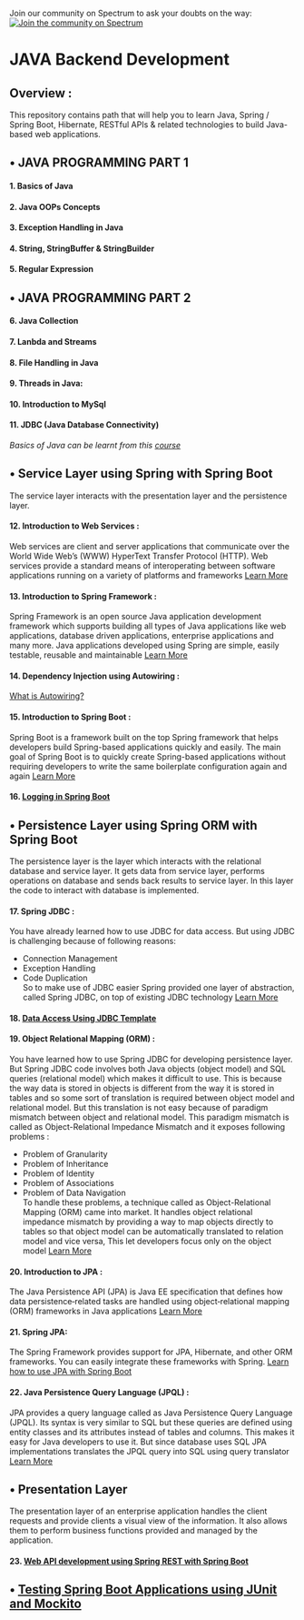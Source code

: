 Join our community on Spectrum to ask your doubts on the way:
[![Join the community on Spectrum](https://withspectrum.github.io/badge/badge.svg)](https://spectrum.chat/upskilldev)


# __JAVA Backend Development__
## Overview :
This repository contains path that will help you to learn Java, Spring / Spring Boot, Hibernate, RESTful APIs & related technologies to build Java-based web applications.

## •	__JAVA PROGRAMMING PART 1__
#### 1.	Basics of Java
#### 2.	Java OOPs Concepts
#### 3.	Exception Handling in Java
#### 4.	String, StringBuffer & StringBuilder
#### 5.	Regular Expression

## •	__JAVA PROGRAMMING PART 2__
#### 6.	Java Collection
#### 7.	Lanbda and Streams
#### 8.	 File Handling in Java
#### 9.	Threads in Java:
#### 10.	Introduction to MySql
#### 11.	JDBC (Java Database Connectivity)
_Basics of Java can be learnt from this [course](https://www.udemy.com/course/java-tutorial/)_

## •	__Service Layer using Spring with Spring Boot__
The service layer interacts with the presentation layer and the persistence layer.
#### 12.	Introduction to Web Services :
Web services are client and server applications that communicate over the World Wide Web’s (WWW) HyperText Transfer Protocol (HTTP). Web services provide a standard means of interoperating between software applications running on a variety of platforms and frameworks [Learn More](https://java2blog.com/restful-web-service-tutorial/)
#### 13.	Introduction to Spring Framework : 
Spring Framework is an open source Java application development framework which supports building all types of Java applications like web applications, database driven applications, enterprise applications and many more.  Java applications developed using Spring are simple, easily testable, reusable and maintainable [Learn More](https://www.tutorialspoint.com/spring/spring_overview.htm)
#### 14.	Dependency Injection using Autowiring :
[What is Autowiring?](https://www.javatpoint.com/autowiring-in-spring)
#### 15.	Introduction to Spring Boot :
Spring Boot is a framework built on the top Spring framework that helps developers build Spring-based applications quickly and easily. The main goal of Spring Boot is to quickly create Spring-based applications without requiring developers to write the same boilerplate configuration again and again [Learn More](https://www.geeksforgeeks.org/introduction-to-spring-boot/)
#### 16.	[Logging in Spring Boot](https://howtodoinjava.com/spring-boot2/logging/spring-boot-logging-configurations/)

## •	__Persistence Layer using Spring ORM with Spring Boot__
The persistence layer is the layer which interacts with the relational database and service layer. It gets data from service layer, performs operations on database and sends back results to service layer. In this layer the code to interact with database is implemented.
#### 17.	Spring JDBC : 
You have already learned how to use JDBC for data access. But using JDBC is challenging because of following reasons:
- Connection Management 
- Exception Handling
- Code Duplication                                                            
So to make use of JDBC easier Spring provided one layer of abstraction, called Spring JDBC, on top of existing JDBC technology [Learn More](https://www.baeldung.com/spring-jdbc-jdbctemplate)
#### 18.	[Data Access Using JDBC Template](https://www.vogella.com/tutorials/SpringJDBC/article.html)
#### 19.	Object Relational Mapping (ORM) :
You have learned how to use Spring JDBC for developing persistence layer. But Spring JDBC code involves both Java objects (object model) and SQL queries (relational model) which makes it difficult to use. This is because the way data is stored in objects is different from the way it is stored in tables and so some sort of translation is required between object model and relational model. But this translation is not easy because of paradigm mismatch between object and relational model. This paradigm mismatch is called as Object-Relational Impedance Mismatch and it exposes following problems :
- Problem of Granularity
- Problem of Inheritance
- Problem of Identity
- Problem of Associations
- Problem of Data Navigation                                 
To handle these problems, a technique called as Object-Relational Mapping (ORM) came into market. It handles object relational impedance mismatch by providing a way to map objects directly to tables so that object model can be automatically translated to relation model and vice versa, This let developers focus only on the object model [Learn More](https://docs.spring.io/spring/docs/4.2.x/spring-framework-reference/html/orm.html)
#### 20.	Introduction to JPA :
The Java Persistence API (JPA) is Java EE specification that defines how data persistence‐related tasks are handled using object‐relational mapping (ORM) frameworks in Java applications [Learn More](https://www.javatpoint.com/jpa-introduction)
#### 21.	Spring JPA:
The Spring Framework provides support for JPA, Hibernate, and other ORM frameworks. You can easily integrate these frameworks with Spring. [Learn how to use JPA with Spring Boot](https://spring.io/guides/gs/accessing-data-jpa/)
#### 22.	Java Persistence Query Language (JPQL) :
JPA provides a query language called as Java Persistence Query Language (JPQL). Its syntax is very similar to SQL but these queries are defined using entity classes and its attributes instead of tables and columns. This makes it easy for Java developers to use it. But since database uses SQL JPA implementations translates the JPQL query into SQL using query translator [Learn More](https://www.tutorialspoint.com/jpa/jpa_jpql.htm)

## • __Presentation Layer__
The presentation layer of an enterprise application handles the client requests and provide clients a visual view of the information. It also allows them to perform business functions provided and managed by the application. 
#### 23.	[Web API development using Spring REST with Spring Boot](https://www.tutorialspoint.com/spring_boot/spring_boot_building_restful_web_services.htm)

## •	[__Testing Spring Boot Applications using JUnit and Mockito__](https://howtodoinjava.com/spring-boot2/testing/spring-boot-mockito-junit-example/)



 


